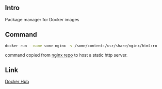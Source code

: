 

## Intro

Package manager for Docker images


## Command

```sh
docker run --name some-nginx -v /some/content:/usr/share/nginx/html:ro -d nginx
```
command copied from [nginx repo](https://hub.docker.com/_/nginx) to host a static http server.

## Link
[Docker Hub](https://hub.docker.com/search?q=)
